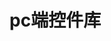 <!--
 * @Descripttion: 
 * @version: 
 * @Author: wenq
 * @Date: 2019-10-05 14:15:27
 * @LastEditors: wenq
 * @LastEditTime: 2019-10-05 14:15:27
 -->
# pc端控件库